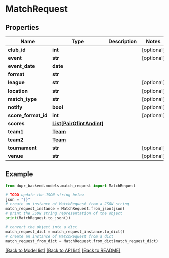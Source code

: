 # MatchRequest


## Properties

Name | Type | Description | Notes
------------ | ------------- | ------------- | -------------
**club_id** | **int** |  | [optional] 
**event** | **str** |  | [optional] 
**event_date** | **date** |  | 
**format** | **str** |  | 
**league** | **str** |  | [optional] 
**location** | **str** |  | [optional] 
**match_type** | **str** |  | [optional] 
**notify** | **bool** |  | [optional] 
**score_format_id** | **int** |  | [optional] 
**scores** | [**List[PairOfintAndint]**](PairOfintAndint.md) |  | 
**team1** | [**Team**](Team.md) |  | 
**team2** | [**Team**](Team.md) |  | 
**tournament** | **str** |  | [optional] 
**venue** | **str** |  | [optional] 

## Example

```python
from dupr_backend.models.match_request import MatchRequest

# TODO update the JSON string below
json = "{}"
# create an instance of MatchRequest from a JSON string
match_request_instance = MatchRequest.from_json(json)
# print the JSON string representation of the object
print(MatchRequest.to_json())

# convert the object into a dict
match_request_dict = match_request_instance.to_dict()
# create an instance of MatchRequest from a dict
match_request_from_dict = MatchRequest.from_dict(match_request_dict)
```
[[Back to Model list]](../README.md#documentation-for-models) [[Back to API list]](../README.md#documentation-for-api-endpoints) [[Back to README]](../README.md)


